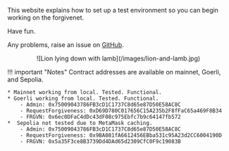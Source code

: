 <style>
.md-sidebar, .md-sidebar.md-sidebar--secondary {
    display: none;
}
</style>

This website explains how to set up a test environment so you can begin working on the forgivenet.

Have fun.

Any problems, raise an issue on [GitHub](https://github.com/kailash-manasarovar/forgivenet-suite).

<center>
![Lion lying down with lamb](/images/lion-and-lamb.jpg)
</center>


!!! important "Notes"
    Contract addresses are available on mainnet, Goerli, and Sepolia.

    * Mainnet working from local. Tested. Functional.
    * Goerli working from local. Tested. Functional.
        - Admin: 0x75009043786FB3cD1C1737C8d65e87D50E58AC8C
        - RequestForgiveness: 0xD69D780C017656C15A235b2F8fFaC65a469F8B34
        - FRGVN: 0x6ec0DFaC4dDc43dF08c975Ebfc7b9c64147fb572
    *  Sepolia not tested due to MetaMask caching.
        - Admin: 0x75009043786FB3cD1C1737C8d65e87D50E58AC8C
        - RequestForgiveness: 0x9BA081fA6612456EBba531c95A23d2CC6004190D
        - FRGVN: 0x5a35F3ce8B3739Dd4DAd65d2309CfC0F9c19083B